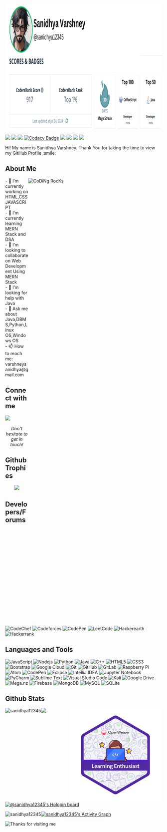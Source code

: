<div align="center">
<a href="https://profile.codersrank.io/user/sanidhya12345"><img src="https://github.com/sanidhya12345/sanidhya12345/blob/main/SanidhyaVarshney.png" href="https://github.com/sanidhya12345" alt="CoDiNg RocKs"  width="100%" height="400px" /></a>
</div>
<p align='center'>

![](https://komarev.com/ghpvc/?username=sanidhya12345&color=red)
![](https://visitor-badge.glitch.me/badge?page_id=sanidhya12345.sanidhya12345)
![](https://img.shields.io/github/commit-activity/w/sanidhya12345/JavascriptSeries)
[![Codacy Badge](https://app.codacy.com/project/badge/Grade/13081020c80e4c39a31cb4678c179ec9)](https://www.codacy.com/gh/sanidhya12345/Evaluating-Public-Anxiety/dashboard?utm_source=github.com&amp;utm_medium=referral&amp;utm_content=sanidhya12345/Evaluating-Public-Anxiety&amp;utm_campaign=Badge_Grade)
![](https://img.shields.io/jetbrains/plugin/r/stars/11941)
![](https://img.shields.io/github/languages/top/sanidhya12345/Competitive-Programming)
![](https://img.shields.io/github/languages/count/sanidhya12345/MiniProject-1?color=green&style=flat)
![](https://img.shields.io/website?style=flat&url=https%3A%2F%2Fsanidhya12345.github.io%2FMiniProject-1%2F)

<div size='20px'> Hi! My name is Sanidhya Varshney. Thank You for taking the time to view my GitHub Profile :smile: 
</div>
<h2> About Me</h2>
  <img src="https://octodex.github.com/images/codercat.jpg" href="https://github.com/sanidhya12345" alt="CoDiNg RocKs"  width="430px" height="430px" align="right" style="margin-bottom: 1000px;"/>
- 🔭 I’m currently working on HTML,CSS JAVASCRIPT<br>
- 🌱 I’m currently learning MERN Stack and DSA<br>
- 👯 I’m looking to collaborate on Web Development Using MERN Stack<br>
- 🤔 I’m looking for help with Java<br>
- 💬 Ask me about Java,DBMS,Python,Linux OS,Windows OS<br>
- 📫 How to reach me: varshneysanidhya@gmail.com
  


<h2> Connect with me </h2>
<p align="left">
  <a href="https://skillicons.dev">
    <img src="https://skillicons.dev/icons?i=twitter,instagram,discord" />
  </a>
</p>

  
<p align=center>
<em>Don't hesitate to get in touch!</em>
</p>
  
## Github Trophies<br>
<p align="center">
  <img alig src="https://github-profile-trophy.vercel.app/?username=sanidhya12345&theme=onedark" />
</p>

## Developers/Forums<br>
![CodeChef](https://img.shields.io/badge/CodeChef-%23964B00.svg?style=flat&logo=CodeChef&logoColor=white)
![Codeforces](https://img.shields.io/badge/Codeforces-445f9d?style=flat&logo=Codeforces&logoColor=white)
![CodePen](https://img.shields.io/badge/Codepen-000000?style=flat&logo=codepen&logoColor=white)
![LeetCode](https://img.shields.io/badge/LeetCode-000000?style=flat&logo=LeetCode&logoColor=#d16c06)
![Hackerearth](https://img.shields.io/badge/HackerEarth-%232C3454.svg?&style=flat&logo=HackerEarth&logoColor=Blue)
![Hackerrank](https://img.shields.io/badge/-Hackerrank-2EC866?style=flat&logo=HackerRank&logoColor=white)

## Languages and Tools<br>
![JavaScript](https://img.shields.io/badge/-JavaScript%20-blue?style=flat&logo=javascript)
![Nodejs](https://img.shields.io/badge/-Nodejs-black?style=flat&logo=Node.js)
![Python](https://img.shields.io/badge/-Python-black?style=flat&logo=Python)
![Java](https://img.shields.io/badge/-java-E34A86?style=flat&logo=Java)
![C++](https://img.shields.io/badge/-C++-00599C?style=flat&logo=c)
![HTML5](https://img.shields.io/badge/-HTML5-E34F26?style=flat&logo=html5&logoColor=white)
![CSS3](https://img.shields.io/badge/-CSS3-1572B6?style=flat&logo=css3)
![Bootstrap](https://img.shields.io/badge/-Bootstrap-563D7C?style=flat&logo=bootstrap)
![Google Cloud](https://img.shields.io/badge/Google%20Cloud-black?style=flat&logo=google-cloud)
![Git](https://img.shields.io/badge/-Git-black?style=flat&logo=git)
![GitHub](https://img.shields.io/badge/-GitHub-181717?style=flat&logo=github)
![GitLab](https://img.shields.io/badge/-GitLab-FCA121?style=flat&logo=gitlab)
![Raspberry Pi](https://img.shields.io/badge/-Raspberry%20Pi-C51A4A?style=flat&logo=Raspberry-Pi)
![Atom](https://img.shields.io/badge/Atom-%2366595C.svg?style=flat&logo=atom&logoColor=white)
![CodePen](https://img.shields.io/badge/CodePen-white?style=flat&logo=codepen&logoColor=black)
![Eclipse](https://img.shields.io/badge/Eclipse-FE7A16.svg?style=flat&logo=Eclipse&logoColor=white)
![IntelliJ IDEA](https://img.shields.io/badge/IntelliJIDEA-000000.svg?style=flat&logo=intellij-idea&logoColor=white)
![Jupyter Notebook](https://img.shields.io/badge/jupyter-%23FA0F00.svg?style=flat&logo=jupyter&logoColor=white)
![PyCharm](https://img.shields.io/badge/pycharm-143?style=flat&logo=pycharm&logoColor=black&color=black&labelColor=green)
![Sublime Text](https://img.shields.io/badge/sublime_text-%23575757.svg?style=flat&logo=sublime-text&logoColor=important)
![Visual Studio Code](https://img.shields.io/badge/Visual%20Studio%20Code-0078d7.svg?style=flat&logo=visual-studio-code&logoColor=white)
![Kali](https://img.shields.io/badge/Kali-268BEE?style=flat&logo=kalilinux&logoColor=white)
![Google Drive](https://img.shields.io/badge/Google%20Drive-4285F4?style=flat&logo=googledrive&logoColor=white)
![Mega.nz](https://img.shields.io/badge/Mega-%23D90007.svg?style=flat&logo=Mega&logoColor=white)
![Firebase](https://img.shields.io/badge/Firebase-039BE5?style=flat&logo=Firebase&logoColor=white)
![MongoDB](https://img.shields.io/badge/MongoDB-%234ea94b.svg?style=flat&logo=mongodb&logoColor=white)
![MySQL](https://img.shields.io/badge/mysql-%2300f.svg?style=flat&logo=mysql&logoColor=white)
![SQLite](https://img.shields.io/badge/sqlite-%2307405e.svg?style=flat&logo=sqlite&logoColor=white)
  
## Github Stats<br>
  

<p><img align="left" src="https://github-readme-stats-eight-theta.vercel.app/api/top-langs/?username=sanidhya12345&layout=compact&langs_count=8&theme=algolia" alt="sanidhya12345" /></p>
<p> <img align="right" src="https://github.com/sanidhya12345/sanidhya12345/blob/main/53002571759664.png" width="300px" height="300px"/></p>
<p><img align="left" src="https://github-readme-stats-eight-theta.vercel.app/api?username=sanidhya12345&show_icons=true&theme=algolia&include_all_commits=true&count_private=true" /></p><br>
<p><a href="https://holopin.io/@sanidhya12345"><img src="https://holopin.me/sanidhya12345" alt="@sanidhya12345&#39;s Holopin board"></a></p>

<p><img align="left" src="https://github-readme-streak-stats.herokuapp.com/?user=sanidhya12345&theme=algolia&count_private=true&include_all_commits=true" alt="sanidhya12345" /></p>

<a href="https://github.com/ashutosh00710/github-readme-activity-graph"><img alt="sanidhya12345's Activity Graph" src="https://github-readme-activity-graph.vercel.app/graph/?username=sanidhya12345&bg_color=1F222E&color=F8D866&line=F85D7F&point=FFFFFF&hide_border=true" /></a>
  
<img height="120" alt="Thanks for visiting me" width="100%" src="https://raw.githubusercontent.com/BrunnerLivio/brunnerlivio/master/images/marquee.svg" />
